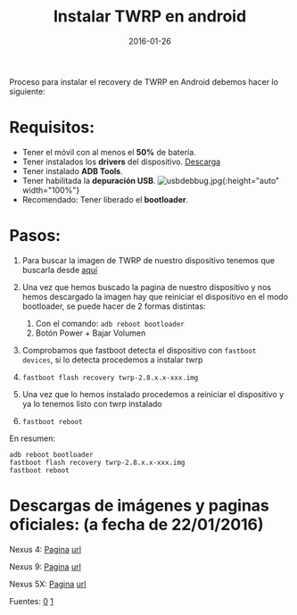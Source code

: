 ﻿---
title: Instalar TWRP en android
description: Proceso para instalar el recovery de TWRP en Android debemos hacer lo siguiente
date: 2016-01-26
slug: instalar-twrp-en-android
image: "covers/android.png"
tags:
  - android
  - twrp
categories:
  - Android
---

Proceso para instalar el recovery de TWRP en Android debemos hacer lo siguiente:

# Requisitos:
* Tener el móvil con al menos el **50%** de batería.
* Tener instalados los **drivers** del dispositivo. [Descarga][drivers]
* Tener instalado **ADB Tools**.
* Tener habilitada la **depuración USB**.
    ![usbdebbug.jpg](/images/usbdebbug.jpg){:height="auto" width="100%"}
* Recomendado: Tener liberado el **bootloader**.

[drivers]: http://developer.android.com/intl/es/sdk/win-usb.html


# Pasos:

1. Para buscar la imagen de TWRP de nuestro dispositivo tenemos que buscarla desde [aquí][devices]

2. Una vez que hemos buscado la pagina de nuestro dispositivo y nos hemos descargado la imagen hay que reiniciar el dispositivo en el modo bootloader, se puede hacer de 2 formas distintas:

    1. Con el comando: `adb reboot bootloader`
    2. Botón Power + Bajar Volumen


3. Comprobamos que fastboot detecta el dispositivo con `fastboot devices`, si lo detecta procedemos a instalar twrp

4. `fastboot flash recovery twrp-2.8.x.x-xxx.img`

5. Una vez que lo hemos instalado procedemos a reiniciar el dispositivo y ya lo tenemos listo con twrp instalado

6. `fastboot reboot`

En resumen:
```
adb reboot bootloader
fastboot flash recovery twrp-2.8.x.x-xxx.img
fastboot reboot
```

[devices]: https://twrp.me/Devices/


# Descargas de imágenes y paginas oficiales: (a fecha de 22/01/2016)

Nexus 4: [Pagina][n4] [url][url4]

Nexus 9: [Pagina][n9] [url][url9]

Nexus 5X: [Pagina][n5x] [url][url5x]

[n4]: https://twrp.me/devices/lgnexus4.html
[url4]: https://dl.twrp.me/mako/
[n9]: https://twrp.me/devices/htcnexus9.html
[url9]: https://dl.twrp.me/flounder/
[n5x]: https://twrp.me/devices/lgnexus5x.html
[url5x]: https://dl.twrp.me/bullhead/



Fuentes: [0][0] [1][1]

[0]: http://androiding.how/how-to-install-twrp-recovery-via-fastboot/
[1]: https://getmovil.com/nexus/instalar-android-4-4-4/
